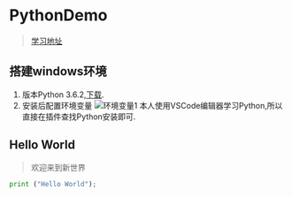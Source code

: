 # PythonDemo
> [学习地址](http://www.runoob.com/python/python-intro.html)
## 搭建windows环境
1. 版本Python 3.6.2,[下载](https://www.python.org/downloads/).
2. 安装后配置环境变量
![环境变量1]()
本人使用VSCode编辑器学习Python,所以直接在插件查找Python安装即可.
## Hello World
> 欢迎来到新世界
```Python
print ("Hello World");
```